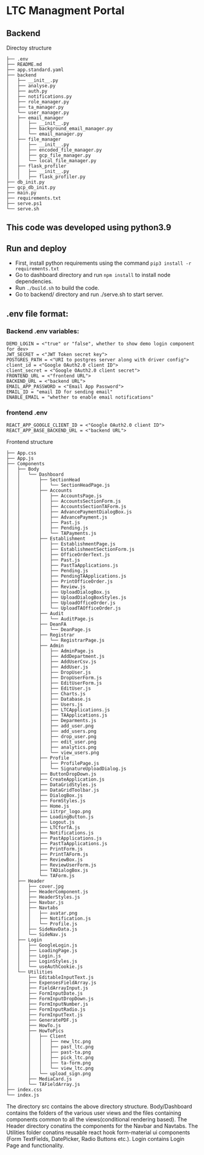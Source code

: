 # LTC Managment Portal

## Backend 
Directoy structure
```.
├── .env
├── README.md
├── app.standard.yaml
├── backend
│   ├── __init__.py
│   ├── analyse.py
│   ├── auth.py
│   ├── notifications.py
│   ├── role_manager.py
│   ├── ta_manager.py
│   └── user_manager.py
│   ├── email_manager
│   │   ├── __init__.py
│   │   ├── background_email_manager.py
│   │   └── email_manager.py
│   ├── file_manager
│   │   ├── __init__.py
│   │   ├── encoded_file_manager.py
│   │   ├── gcp_file_manager.py
│   │   └── local_file_manager.py
│   ├── flask_profiler
│   │   ├── __init__.py
│   │   ├── flask_profiler.py
├── db_init.py
├── gcp_db_init.py
├── main.py
├── requirements.txt
├── serve.ps1
└── serve.sh
```
## This code was developed using python3.9

## Run and deploy

- First, install python requirements using the command  ```pip3 install -r requirements.txt```
- Go to dashboard directory and run ```npm install``` to install node dependencies.
- Run ```./build.sh``` to build the code.
- Go to backend/ directory and run ./serve.sh to start server.

## .env file format:

### Backend .env variables:

```
DEMO_LOGIN = <"true" or "false", whether to show demo login component for dev>
JWT_SECRET = <"JWT Token secret key">
POSTGRES_PATH = <"URI to postgres server along with driver config">
client_id = <"Google OAuth2.0 client ID">
client_secret = <"Google OAuth2.0 client secret">
FRONTEND_URL = <"frontend URL">
BACKEND_URL = <"backend URL">
EMAIL_APP_PASSWORD = <"Email App Password">
EMAIL_ID = "email ID for sending email"
ENABLE_EMAIL = "whether to enable email notifications"
```

### frontend .env

```
REACT_APP_GOOGLE_CLIENT_ID = <"Google OAuth2.0 client ID">
REACT_APP_BASE_BACKEND_URL = <"backend URL">
```

Frontend structure

```
├── App.css
├── App.js
├── Components
│   ├── Body
│   │   └── Dashboard
│   │       ├── SectionHead
│   │       │   └── SectionHeadPage.js
│   │       ├── Accounts
│   │       │   ├── AccountsPage.js
│   │       │   ├── AccountsSectionForm.js
│   │       │   ├── AccountsSectionTAForm.js
│   │       │   ├── AdvancePaymentDialogBox.js
│   │       │   ├── AdvancePayment.js
│   │       │   ├── Past.js
│   │       │   ├── Pending.js
│   │       │   └── TAPayments.js
│   │       ├── Establishment
│   │       │   ├── EstablishmentPage.js
│   │       │   ├── EstablishmentSectionForm.js
│   │       │   ├── OfficeOrderText.js
│   │       │   ├── Past.js
│   │       │   ├── PastTaApplications.js
│   │       │   ├── Pending.js
│   │       │   ├── PendingTAApplications.js
│   │       │   ├── PrintOfficeOrder.js
│   │       │   ├── Review.js
│   │       │   ├── UploadDialogBox.js
│   │       │   ├── UploadDialogBoxStyles.js
│   │       │   ├── UploadOfficeOrder.js
│   │       │   └── UploadTAOfficeOrder.js
│   │       ├── Audit
│   │       │   └── AuditPage.js
│   │       ├── DeanFA
│   │       │   └── DeanPage.js
│   │       ├── Registrar
│   │       │   └── RegistrarPage.js
│   │       ├── Admin
│   │       │   ├── AdminPage.js
│   │       │   ├── AddDepartment.js
│   │       │   ├── AddUserCsv.js
│   │       │   ├── AddUser.js
│   │       │   ├── DropUser.js
│   │       │   ├── DropUserForm.js
│   │       │   ├── EditUserForm.js
│   │       │   ├── EditUser.js
│   │       │   ├── Charts.js
│   │       │   ├── Database.js
│   │       │   ├── Users.js
│   │       │   ├── LTCApplications.js
│   │       │   ├── TAApplications.js
│   │       │   ├── Deparments.js
│   │       │   ├── add_user.png
│   │       │   ├── add_users.png
│   │       │   ├── drop_user.png
│   │       │   ├── edit_user.png
│   │       │   ├── analytics.png
│   │       │   └── view_users.png
│   │       ├── Profile
│   │       │   ├── ProfilePage.js
│   │       │   └── SignatureUploadDialog.js
│   │       ├── ButtonDropDown.js
│   │       ├── CreateApplication.js
│   │       ├── DataGridStyles.js
│   │       ├── DataGridToolbar.js
│   │       ├── DialogBox.js
│   │       ├── FormStyles.js
│   │       ├── Home.js
│   │       ├── iitrpr_logo.png
│   │       ├── LoadingButton.js
│   │       ├── Logout.js
│   │       ├── LTCforTA.js
│   │       ├── Notifications.js
│   │       ├── PastApplications.js
│   │       ├── PastTaApplications.js
│   │       ├── PrintForm.js
│   │       ├── PrintTAForm.js
│   │       ├── ReviewBox.js
│   │       ├── ReviewUserForm.js
│   │       ├── TADialogBox.js
│   │       └── TAForm.js
│   ├── Header
│   │   ├── cover.jpg
│   │   ├── HeaderComponent.js
│   │   ├── HeaderStyles.js
│   │   ├── Navbar.js
│   │   ├── Navtabs
│   │   │   ├── avatar.png
│   │   │   ├── Notification.js
│   │   │   └── Profile.js
│   │   ├── SideNavData.js
│   │   └── SideNav.js
│   ├── Login
│   │   ├── GoogleLogin.js
│   │   ├── LoadingPage.js
│   │   ├── Login.js
│   │   ├── LoginStyles.js
│   │   └── useAuthCookie.js
│   └── Utilities
│       ├── EditableInputText.js
│       ├── ExpensesFieldArray.js
│       ├── FieldArrayInput.js
│       ├── FormInputDate.js
│       ├── FormInputDropDown.js
│       ├── FormInputNumber.js
│       ├── FormInputRadio.js
│       ├── FormInputText.js
│       ├── GeneratePDF.js
│       ├── HowTo.js
│       ├── HowToPics
│       │   ├── Client
│       │   │   ├── new_ltc.png
│       │   │   ├── past_ltc.png
│       │   │   ├── past-ta.png
│       │   │   ├── pick_ltc.png
│       │   │   ├── ta-form.png
│       │   │   └── view_ltc.png
│       │   └── upload_sign.png
│       ├── MediaCard.js
│       └── TAFieldArray.js
├── index.css
└── index.js
```
The directory src contains the above directory structure. Body/Dashboard contains the folders of the various user views and the files containing components common to all the views(conditional rendering based). The Header directory conatins the components for the Navbar and Navtabs. The Utilities folder conatins reusable react hook form-material ui components (Form TextFields, DatePicker, Radio Buttons etc.). Login contains Login Page and functionality.